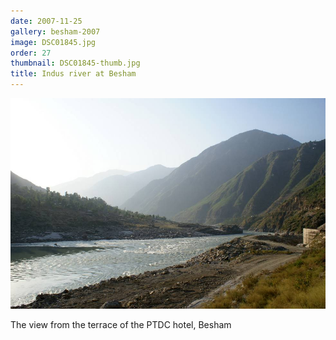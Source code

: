 ```yaml
---
date: 2007-11-25
gallery: besham-2007
image: DSC01845.jpg
order: 27
thumbnail: DSC01845-thumb.jpg
title: Indus river at Besham
---
```


![Indus river at Besham](./DSC01845.jpg)

The view from the terrace of the PTDC hotel, Besham